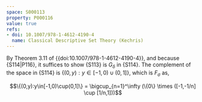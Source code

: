 ```yaml
---
space: S000113
property: P000116
value: true
refs:
- doi: 10.1007/978-1-4612-4190-4
  name: Classical Descriptive Set Theory (Kechris)
---
```


By Theorem 3.11 of {{doi:10.1007/978-1-4612-4190-4}}, and because {S114|P116}, it suffices
to show {S113} is $G_\delta$ in {S114}.
The complement of the space in {S114} is $\{(0,y):y\in[-1,0)\cup(0,1]\}$, which is $F_\sigma$ as,

$$\{(0,y):y\in[-1,0)\cup(0,1]\} = \bigcup_{n=1}^\infty (\{0\} \times ([-1,-1/n] \cup [1/n,1]))$$
